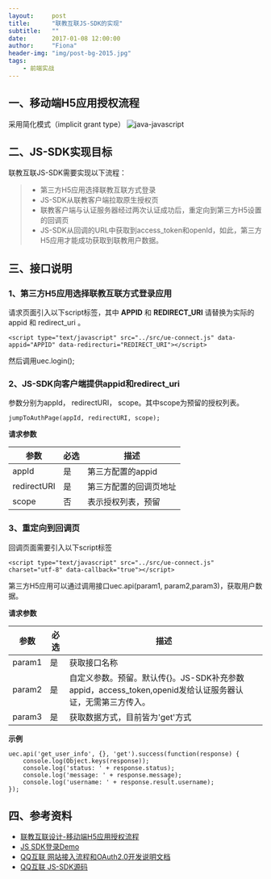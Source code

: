 ```yaml
---
layout:     post
title:      "联教互联JS-SDK的实现"
subtitle:   ""
date:       2017-01-08 12:00:00
author:     "Fiona"
header-img: "img/post-bg-2015.jpg"
tags:
    - 前端实战
---
```


## 一、移动端H5应用授权流程

采用简化模式（implicit grant type）
![java-javascript](/blog/img/in-post/post-uet-connect/brief.png)

## 二、JS-SDK实现目标

联教互联JS-SDK需要实现以下流程：
> * 第三方H5应用选择联教互联方式登录
> * JS-SDK从联教客户端拉取原生授权页
> * 联教客户端与认证服务器经过两次认证成功后，重定向到第三方H5设置的回调页
> * JS-SDK从回调的URL中获取到access_token和openId，如此，第三方H5应用才能成功获取到联教用户数据。


## 三、接口说明

### 1、第三方H5应用选择联教互联方式登录应用

请求页面引入以下script标签，其中 **APPID** 和 **REDIRECT_URI** 请替换为实际的 appid 和 redirect_uri 。

    <script type="text/javascript" src="../src/ue-connect.js" data-appid="APPID" data-redirecturi="REDIRECT_URI"></script>

然后调用uec.login();

### 2、JS-SDK向客户端提供appid和redirect_uri
参数分别为appId， redirectURI， scope。其中scope为预留的授权列表。

    jumpToAuthPage(appId, redirectURI, scope);
    
**请求参数**

参数|必选|描述
---|---|---
appId|是|第三方配置的appid
redirectURI|是|第三方配置的回调页地址
scope|否|表示授权列表，预留

### 3、重定向到回调页
回调页面需要引入以下script标签

    <script type="text/javascript" src="../src/ue-connect.js" charset="utf-8" data-callback="true"></script>

第三方H5应用可以通过调用接口uec.api(param1, param2,param3)，获取用户数据。

**请求参数**

参数|必 选|描述
---|---|---
param1| 是 |获取接口名称
param2| 是 |自定义参数。预留。默认传{}。JS-SDK补充参数appid，access_token,openid发给认证服务器认证，无需第三方传入。
param3| 是 |获取数据方式，目前皆为'get'方式

**示例**

```
uec.api('get_user_info', {}, 'get').success(function(response) {
	console.log(Object.keys(response));
	console.log('status: ' + response.status);
	console.log('message: ' + response.message);
	console.log('username: ' + response.result.username);
});
```



## 四、参考资料

- [联教互联设计-移动端H5应用授权流程](https://www.zybuluo.com/qiuzj/note/559722)
- [JS SDK登录Demo](http://connect.qq.com/intro/login/jssdk-demo)
- [QQ互联 网站接入流程和OAuth2.0开发说明文档](http://wiki.connect.qq.com/%E5%87%86%E5%A4%87%E5%B7%A5%E4%BD%9C_oauth2-0)
- [QQ互联 JS-SDK源码](http://qzonestyle.gtimg.cn/qzone/openapi/qc-1.0.1.js)






